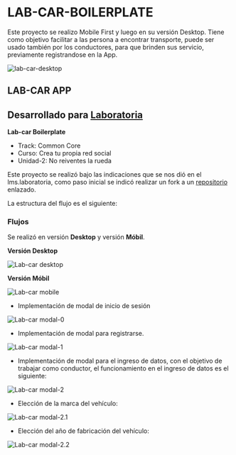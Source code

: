 # LAB-CAR-BOILERPLATE
Este proyecto se realizo Mobile First y luego en su versión Desktop.
Tiene como objetivo facilitar a las persona a encontrar transporte, puede ser usado también por los conductores, para que brinden sus servicio, previamente registrandose en la App.

![lab-car-desktop](https://user-images.githubusercontent.com/32303082/39156448-c5dbf756-471b-11e8-8ff6-1dec75d94930.png)

## **LAB-CAR APP**


## Desarrollado para [Laboratoria](http://www.laboratoria.la/)

**Lab-car Boilerplate**

 - Track: Common Core  
 - Curso: Crea tu propia red social  
 - Unidad-2: No reiventes la rueda

 Este proyecto se realizó bajo las indicaciones que se nos dió en el lms.laboratoria, como paso inicial se indicó realizar un fork a un [repositorio](https://github.com/Laboratoria-learning/lab-car-boilerplate) enlazado. 
 
 La estructura del flujo es el siguiente:
 
 ### **Flujos**
 
 Se realizó en versión **Desktop** y versión **Móbil**.

**Versión Desktop**


![Lab-car desktop](assets/docs/lab-car-desktop.png)

**Versión Móbil**


 ![Lab-car mobile](assets/docs/lab-car-mobile.png "Versión mobile")

- Implementación de modal de inicio de sesión

 ![Lab-car modal-0](assets/docs/modal-0.png)

- Implementación de modal para registrarse. 

 ![Lab-car modal-1](assets/docs/modal-1.png)

- Implementación de modal para el ingreso de datos, con el objetivo de trabajar como conductor, el funcionamiento en el ingreso de datos es el siguiente:

 ![Lab-car modal-2](assets/docs/modal-2.png)

- Elección de la marca del vehículo:

 ![Lab-car modal-2.1](assets/docs/modal-2.1.png)


- Elección del año de fabricación del vehículo:
 
 ![Lab-car modal-2.2](assets/docs/modal-2.2.png)

